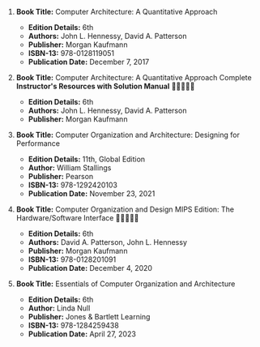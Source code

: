 1. **Book Title:** Computer Architecture: A Quantitative Approach
   - **Edition Details:** 6th
   - **Authors:** John L. Hennessy, David A. Patterson
   - **Publisher:** Morgan Kaufmann
   - **ISBN-13:** 978-0128119051
   - **Publication Date:** December 7, 2017

2. **Book Title:** Computer Architecture: A Quantitative Approach Complete **Instructor's Resources with Solution Manual** 🚨🚨🚨🚨🚨
   - **Edition Details:** 6th
   - **Authors:** John L. Hennessy, David A. Patterson
   - **Publisher:** Morgan Kaufmann
  
3. **Book Title:** Computer Organization and Architecture: Designing for Performance
   - **Edition Details:** 11th, Global Edition
   - **Author:** William Stallings
   - **Publisher:** Pearson
   - **ISBN-13:** 978-1292420103
   - **Publication Date:** November 23, 2021

4. **Book Title:** Computer Organization and Design MIPS Edition: The Hardware/Software Interface 🚨🚨🚨🚨🚨
   - **Edition Details:** 6th
   - **Authors:** David A. Patterson, John L. Hennessy
   - **Publisher:** Morgan Kaufmann
   - **ISBN-13:** 978-0128201091
   - **Publication Date:** December 4, 2020

5. **Book Title:** Essentials of Computer Organization and Architecture
   - **Edition Details:** 6th
   - **Author:** Linda Null
   - **Publisher:** Jones & Bartlett Learning
   - **ISBN-13:** 978-1284259438
   - **Publication Date:** April 27, 2023
